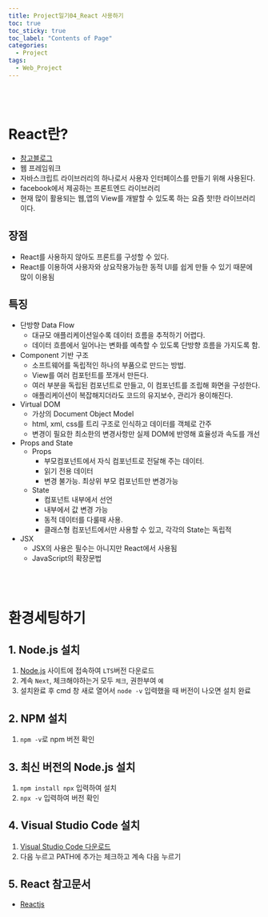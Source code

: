 ```yaml
---
title: Project일기04_React 사용하기
toc: true
toc_sticky: true
toc_label: "Contents of Page"
categories:
  - Project
tags:
  - Web_Project
---
```


<br><br>

# React란?
* [참고블로그](https://velog.io/@jini_eun/React-React.js%EB%9E%80-%EA%B0%84%EB%8B%A8-%EC%A0%95%EB%A6%AC)
* 웹 프레임워크
* 자바스크립트 라이브러리의 하나로서 사용자 인터페이스를 만들기 위해 사용된다.
* facebook에서 제공하는 프론트엔드 라이브러리
* 현재 많이 활용되는 웹,앱의 View를 개발할 수 있도록 하는 요즘 핫!한 라이브러리이다.

## 장점
* React를 사용하지 않아도 프론트를 구성할 수 있다.
* React를 이용하여 사용자와 상요작용가능한 동적 UI를 쉽게 만들 수 있기 때문에 많이 이용됨

## 특징
* 단방향 Data Flow
  - 대규모 애플리케이션일수록 데이터 흐름을 추적하기 어렵다.
  - 데이터 흐름에서 일어나는 변화를 예측할 수 있도록 단방향 흐름을 가지도록 함.
* Component 기반 구조
  - 소프트웨어를 독립적인 하나의 부품으로 만드는 방법.
  - View를 여러 컴포턴트를 쪼개서 만든다.
  - 여러 부분을 독립된 컴포넌트로 만들고, 이 컴포넌트를 조립해 화면을 구성한다.
  - 애플리케이션이 복잡해지더라도 코드의 유지보수, 관리가 용이해진다.
* Virtual DOM
  - 가상의 Document Object Model
  - html, xml, css를 트리 구조로 인식하고 데이터를 객체로 간주
  - 변경이 필요한 최소한의 변경사항만 실제 DOM에 반영해 효율성과 속도를 개선
* Props and State
  - Props
    + 부모컴포넌트에서 자식 컴포넌트로 전달해 주는 데이터.
    + 읽기 전용 데이터
    + 변경 불가능. 최상위 부모 컴포넌트만 변경가능
  - State
    + 컴포넌트 내부에서 선언
    + 내부에서 값 변경 가능
    + 동적 데이터를 다룰때 사용.
    + 클래스형 컴포넌트에서만 사용할 수 있고, 각각의 State는 독립적 
* JSX
  - JSX의 사용은 필수는 아니지만 React에서 사용됨
  - JavaScript의 확장문법

<br><br>

# 환경세팅하기
## 1. Node.js 설치
1. [Node.js](https://nodejs.org/en/) 사이트에 접속하여 `LTS`버전 다운로드
2. 계속 `Next`, 체크해야하는거 모두 `체크`, 권한부여 `예`
3. 설치완료 후 cmd 창 새로 열어서 `node -v` 입력했을 때 버전이 나오면 설치 완료

## 2. NPM 설치
1. `npm -v`로 npm 버전 확인

## 3. 최신 버전의 Node.js 설치
1. `npm install npx` 입력하여 설치
2. `npx -v` 입력하여 버전 확인

## 4. Visual Studio Code 설치
1. [Visual Studio Code 다운로드](https://code.visualstudio.com/docs/?dv=win)
2. 다음 누르고 PATH에 추가는 체크하고 계속 다음 누르기

## 5. React 참고문서
* [Reactjs](https://ko.reactjs.org/docs/getting-started.html)








<br><br><br><br>

